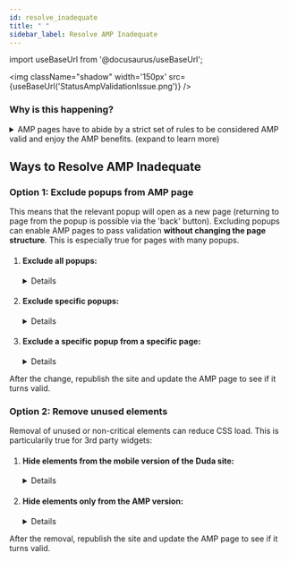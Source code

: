 ```yaml
---
id: resolve_inadequate
title: " "
sidebar_label: Resolve AMP Inadequate
---
```

import useBaseUrl from '@docusaurus/useBaseUrl'; 

<img className="shadow" width='150px' src={useBaseUrl('StatusAmpValidationIssue.png')} />

### Why is this happening?
<details>
 <summary>AMP pages have to abide by a strict set of rules to be considered AMP valid and enjoy the AMP benefits. (expand to learn more)</summary> The most common AMP validation issue is a CSS file which exceeds 75kb in size. This usually happens on three types of web pages:

1. Pages that have a high number of different widgets
2. Pages that have high levels of customization (e.g. multiple SVG images, or multitude of elements that have varying CSS properties).
3. On some occasions, pages with 3rd party tools that have a heavy CSS payload.

More technically, the more selectors a CSS file has, and the more variance there is between those selectors, the higher the probability is for a CSS to to be heavier than the 75kb allowed. Most pages don't reach this level of complexity - but if a page does reach it, your options are as follows: 
</details>

## Ways to Resolve AMP Inadequate

### Option 1: Exclude popups from AMP page 
This means that the relevant popup will open as a new page (returning to page from the popup is possible via the 'back' button). 
Excluding popups can enable AMP pages to pass validation **without changing the page structure**. This is especially true for pages with many popups.

1. #### Exclude all popups:

    <details>To exclude all the site's popups, copy-paste the following code to the Head HTML via your Duda dashboard.

    ```
        <script type="text/javascript">
        window.popup_amp_exclude = ["exclude_all_popups"]
        </script>
    ```  
    <img className="shadow" width="600px" src={useBaseUrl("add_html_to_head.png")} /> </details>



2. #### Exclude specific popups:

    <details>To exclude specific popups across all AMP pages, follow the instructions to exclude all popups. This time, replace the "exclude_all_popups" value with the name of the popups to exclude, comma seperated. Make sure to use the percise name of the popup as it appears in the Duda dashborad.

    ```jsx
        <script type="text/javascript">
        window.popup_amp_exclude = ["popup_name#1","popup_name#2"]
        </script>
    ```
    </details>


3. #### Exclude a specific popup from a specific page:

    <details><p>Via the Duda dashboard, edit the HTML of the element that opens the popup (e.g. a button). Add a new attribute: _"popup_amp_exclude"_ (see screenshot). If the popup is triggered by multiple elemetns in the page, do this for each one of them.</p>
    <img className="higher" width='600px' src={useBaseUrl('popup_amp_exclude.png')}/></details>

After the change, republish the site and update the AMP page to see if it turns valid.

### Option 2: Remove unused elements 
Removal of unused or non-critical elements can reduce CSS load. This is particularily true for 3rd party widgets:
1. #### Hide elements from the mobile version of the Duda site: 
    <details><p>AMP is based on the mobile version - so setting an element to be hidden in mobile will also hide it in the AMP version.</p>

    <img className="higher" width='310px' src={useBaseUrl('hide_on_mobile.png')} /></details>


2. #### Hide elements only from the AMP version: 
    <details><p>For elements that you want to hide only in the AMP version (while keeping them visible in the mobile HTML page) - add the following attribute to the element via the 'edit HTML' option: "amp_hide".</p>

    <img className="higher" width='600px' src={useBaseUrl('amp_hide_attribute.png')} /></details>

After the removal, republish the site and update the AMP page to see if it turns valid.

